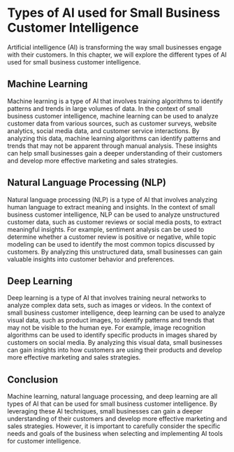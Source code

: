 Types of AI used for Small Business Customer Intelligence
==============================================================================================================================

Artificial intelligence (AI) is transforming the way small businesses engage with their customers. In this chapter, we will explore the different types of AI used for small business customer intelligence.

Machine Learning
----------------

Machine learning is a type of AI that involves training algorithms to identify patterns and trends in large volumes of data. In the context of small business customer intelligence, machine learning can be used to analyze customer data from various sources, such as customer surveys, website analytics, social media data, and customer service interactions. By analyzing this data, machine learning algorithms can identify patterns and trends that may not be apparent through manual analysis. These insights can help small businesses gain a deeper understanding of their customers and develop more effective marketing and sales strategies.

Natural Language Processing (NLP)
---------------------------------

Natural language processing (NLP) is a type of AI that involves analyzing human language to extract meaning and insights. In the context of small business customer intelligence, NLP can be used to analyze unstructured customer data, such as customer reviews or social media posts, to extract meaningful insights. For example, sentiment analysis can be used to determine whether a customer review is positive or negative, while topic modeling can be used to identify the most common topics discussed by customers. By analyzing this unstructured data, small businesses can gain valuable insights into customer behavior and preferences.

Deep Learning
-------------

Deep learning is a type of AI that involves training neural networks to analyze complex data sets, such as images or videos. In the context of small business customer intelligence, deep learning can be used to analyze visual data, such as product images, to identify patterns and trends that may not be visible to the human eye. For example, image recognition algorithms can be used to identify specific products in images shared by customers on social media. By analyzing this visual data, small businesses can gain insights into how customers are using their products and develop more effective marketing and sales strategies.

Conclusion
----------

Machine learning, natural language processing, and deep learning are all types of AI that can be used for small business customer intelligence. By leveraging these AI techniques, small businesses can gain a deeper understanding of their customers and develop more effective marketing and sales strategies. However, it is important to carefully consider the specific needs and goals of the business when selecting and implementing AI tools for customer intelligence.
